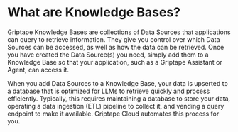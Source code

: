 # What are Knowledge Bases?

Griptape Knowledge Bases are collections of Data Sources that applications can query to retrieve information. They give you control over which Data Sources can be accessed, as well as how the data can be retrieved. Once you have created the Data Source(s) you need, simply add them to a Knowledge Base so that your application, such as a Griptape Assistant or Agent, can access it.

When you add Data Sources to a Knowledge Base, your data is upserted to a database that is optimized for LLMs to retrieve quickly and process efficiently. Typically, this requires maintaining a database to store your data, operating a data ingestion (ETL) pipeline to collect it, and vending a query endpoint to make it available. Griptape Cloud automates this process for you.
